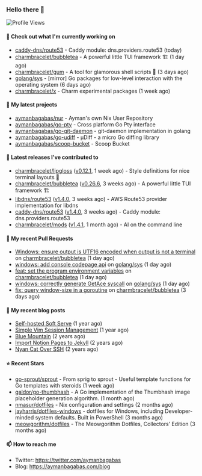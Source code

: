 ### Hello there 👋

![Profile Views](https://komarev.com/ghpvc/?username=aymanbagabas&label=PROFILE+VIEWS)

#### 👷 Check out what I'm currently working on

- [caddy-dns/route53](https://github.com/caddy-dns/route53) - Caddy module: dns.providers.route53 (today)
- [charmbracelet/bubbletea](https://github.com/charmbracelet/bubbletea) - A powerful little TUI framework 🏗 (1 day ago)
- [charmbracelet/gum](https://github.com/charmbracelet/gum) - A tool for glamorous shell scripts 🎀 (3 days ago)
- [golang/sys](https://github.com/golang/sys) - [mirror] Go packages for low-level interaction with the operating system (6 days ago)
- [charmbracelet/x](https://github.com/charmbracelet/x) - Charm experimental packages (1 week ago)

#### 🌱 My latest projects

- [aymanbagabas/nur](https://github.com/aymanbagabas/nur) - Ayman&#39;s own Nix User Repository
- [aymanbagabas/go-pty](https://github.com/aymanbagabas/go-pty) - Cross platform Go Pty interface
- [aymanbagabas/go-git-daemon](https://github.com/aymanbagabas/go-git-daemon) - git-daemon implementation in golang
- [aymanbagabas/go-udiff](https://github.com/aymanbagabas/go-udiff) - µDiff - a micro Go diffing library
- [aymanbagabas/scoop-bucket](https://github.com/aymanbagabas/scoop-bucket) - Scoop Bucket

#### 🔭 Latest releases I've contributed to

- [charmbracelet/lipgloss](https://github.com/charmbracelet/lipgloss) ([v0.12.1](https://github.com/charmbracelet/lipgloss/releases/tag/v0.12.1), 1 week ago) - Style definitions for nice terminal layouts 👄
- [charmbracelet/bubbletea](https://github.com/charmbracelet/bubbletea) ([v0.26.6](https://github.com/charmbracelet/bubbletea/releases/tag/v0.26.6), 3 weeks ago) - A powerful little TUI framework 🏗
- [libdns/route53](https://github.com/libdns/route53) ([v1.4.0](https://github.com/libdns/route53/releases/tag/v1.4.0), 3 weeks ago) - AWS Route53 provider implementation for libdns
- [caddy-dns/route53](https://github.com/caddy-dns/route53) ([v1.4.0](https://github.com/caddy-dns/route53/releases/tag/v1.4.0), 3 weeks ago) - Caddy module: dns.providers.route53
- [charmbracelet/mods](https://github.com/charmbracelet/mods) ([v1.4.1](https://github.com/charmbracelet/mods/releases/tag/v1.4.1), 1 month ago) - AI on the command line

#### 🔨 My recent Pull Requests

- [Windows: ensure output is UTF16 encoded when output is not a terminal](https://github.com/charmbracelet/bubbletea/pull/1064) on [charmbracelet/bubbletea](https://github.com/charmbracelet/bubbletea) (1 day ago)
- [windows: add console codepage api](https://github.com/golang/sys/pull/206) on [golang/sys](https://github.com/golang/sys) (1 day ago)
- [feat: set the program environment variables](https://github.com/charmbracelet/bubbletea/pull/1063) on [charmbracelet/bubbletea](https://github.com/charmbracelet/bubbletea) (1 day ago)
- [windows: correctly generate GetAce syscall](https://github.com/golang/sys/pull/205) on [golang/sys](https://github.com/golang/sys) (1 day ago)
- [fix: query window-size in a goroutine](https://github.com/charmbracelet/bubbletea/pull/1059) on [charmbracelet/bubbletea](https://github.com/charmbracelet/bubbletea) (3 days ago)

#### 📜 My recent blog posts

- [Self-hosted Soft Serve](https://aymanbagabas.com/blog/2023/04/28/self-hosted-soft-serve.html) (1 year ago)
- [Simple Vim Session Management](https://aymanbagabas.com/blog/2023/04/13/simple-vim-session-management.html) (1 year ago)
- [Blue Mountain](https://aymanbagabas.com/blog/2022/06/02/blue-mountain.html) (2 years ago)
- [Import Notion Pages to Jekyll](https://aymanbagabas.com/blog/2022/03/29/import-notion-pages-to-jekyll.html) (2 years ago)
- [Nyan Cat Over SSH](https://aymanbagabas.com/blog/2022/03/25/nyan-cat-over-ssh.html) (2 years ago)

#### ⭐ Recent Stars

- [go-sprout/sprout](https://github.com/go-sprout/sprout) - From sprig to sprout - Useful template functions for Go templates with steroids (1 week ago)
- [galdor/go-thumbhash](https://github.com/galdor/go-thumbhash) - A Go implementation of the Thumbhash image placeholder generation algorithm. (1 month ago)
- [nmasur/dotfiles](https://github.com/nmasur/dotfiles) - Nix configuration and settings (2 months ago)
- [jayharris/dotfiles-windows](https://github.com/jayharris/dotfiles-windows) - dotfiles for Windows, including Developer-minded system defaults. Built in PowerShell (3 months ago)
- [meowgorithm/dotfiles](https://github.com/meowgorithm/dotfiles) - The Meowgorithm Dotfiles, Collectors’ Edition (3 months ago)

#### 📫 How to reach me

- Twitter: https://twitter.com/aymanbagabas
- Blog: https://aymanbagabas.com/blog
